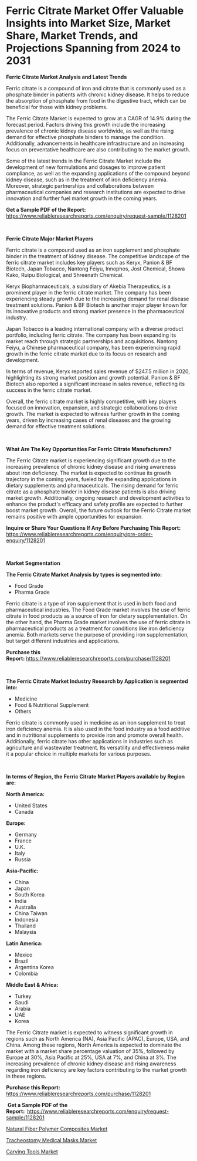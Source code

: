 <p><h1>Ferric Citrate Market Offer Valuable Insights into Market Size, Market Share, Market Trends, and Projections Spanning from 2024 to 2031</h1></p><p><strong>Ferric Citrate Market Analysis and Latest Trends</strong></p>
<p><p>Ferric citrate is a compound of iron and citrate that is commonly used as a phosphate binder in patients with chronic kidney disease. It helps to reduce the absorption of phosphate from food in the digestive tract, which can be beneficial for those with kidney problems.</p><p>The Ferric Citrate Market is expected to grow at a CAGR of 14.9% during the forecast period. Factors driving this growth include the increasing prevalence of chronic kidney disease worldwide, as well as the rising demand for effective phosphate binders to manage the condition. Additionally, advancements in healthcare infrastructure and an increasing focus on preventative healthcare are also contributing to the market growth.</p><p>Some of the latest trends in the Ferric Citrate Market include the development of new formulations and dosages to improve patient compliance, as well as the expanding applications of the compound beyond kidney disease, such as in the treatment of iron deficiency anemia. Moreover, strategic partnerships and collaborations between pharmaceutical companies and research institutions are expected to drive innovation and further fuel market growth in the coming years.</p></p>
<p><strong>Get a Sample PDF of the Report:&nbsp;</strong> <a href="https://www.reliableresearchreports.com/enquiry/request-sample/1128201">https://www.reliableresearchreports.com/enquiry/request-sample/1128201</a></p>
<p>&nbsp;</p>
<p><strong>Ferric Citrate Major Market Players</strong></p>
<p><p>Ferric citrate is a compound used as an iron supplement and phosphate binder in the treatment of kidney disease. The competitive landscape of the ferric citrate market includes key players such as Keryx, Panion & BF Biotech, Japan Tobacco, Nantong Feiyu, Innophos, Jost Chemical, Showa Kako, Ruipu Biological, and Shreenath Chemical.</p><p>Keryx Biopharmaceuticals, a subsidiary of Akebia Therapeutics, is a prominent player in the ferric citrate market. The company has been experiencing steady growth due to the increasing demand for renal disease treatment solutions. Panion & BF Biotech is another major player known for its innovative products and strong market presence in the pharmaceutical industry.</p><p>Japan Tobacco is a leading international company with a diverse product portfolio, including ferric citrate. The company has been expanding its market reach through strategic partnerships and acquisitions. Nantong Feiyu, a Chinese pharmaceutical company, has been experiencing rapid growth in the ferric citrate market due to its focus on research and development.</p><p>In terms of revenue, Keryx reported sales revenue of $247.5 million in 2020, highlighting its strong market position and growth potential. Panion & BF Biotech also reported a significant increase in sales revenue, reflecting its success in the ferric citrate market.</p><p>Overall, the ferric citrate market is highly competitive, with key players focused on innovation, expansion, and strategic collaborations to drive growth. The market is expected to witness further growth in the coming years, driven by increasing cases of renal diseases and the growing demand for effective treatment solutions.</p></p>
<p>&nbsp;</p>
<p><strong>What Are The Key Opportunities For Ferric Citrate Manufacturers?</strong></p>
<p><p>The Ferric Citrate market is experiencing significant growth due to the increasing prevalence of chronic kidney disease and rising awareness about iron deficiency. The market is expected to continue its growth trajectory in the coming years, fueled by the expanding applications in dietary supplements and pharmaceuticals. The rising demand for ferric citrate as a phosphate binder in kidney disease patients is also driving market growth. Additionally, ongoing research and development activities to enhance the product's efficacy and safety profile are expected to further boost market growth. Overall, the future outlook for the Ferric Citrate market remains positive with ample opportunities for expansion.</p></p>
<p><strong>Inquire or Share Your Questions If Any Before Purchasing This Report:</strong> <a href="https://www.reliableresearchreports.com/enquiry/pre-order-enquiry/1128201">https://www.reliableresearchreports.com/enquiry/pre-order-enquiry/1128201</a></p>
<p>&nbsp;</p>
<p><strong>Market Segmentation</strong></p>
<p><strong>The Ferric Citrate Market Analysis by types is segmented into:</strong></p>
<p><ul><li>Food Grade</li><li>Pharma Grade</li></ul></p>
<p><p>Ferric citrate is a type of iron supplement that is used in both food and pharmaceutical industries. The Food Grade market involves the use of ferric citrate in food products as a source of iron for dietary supplementation. On the other hand, the Pharma Grade market involves the use of ferric citrate in pharmaceutical products as a treatment for conditions like iron deficiency anemia. Both markets serve the purpose of providing iron supplementation, but target different industries and applications.</p></p>
<p><strong>Purchase this Report:&nbsp;</strong><a href="https://www.reliableresearchreports.com/purchase/1128201">https://www.reliableresearchreports.com/purchase/1128201</a></p>
<p>&nbsp;</p>
<p><strong>The Ferric Citrate Market Industry Research by Application is segmented into:</strong></p>
<p><ul><li>Medicine</li><li>Food & Nutritional Supplement</li><li>Others</li></ul></p>
<p><p>Ferric citrate is commonly used in medicine as an iron supplement to treat iron deficiency anemia. It is also used in the food industry as a food additive and in nutritional supplements to provide iron and promote overall health. Additionally, ferric citrate has other applications in industries such as agriculture and wastewater treatment. Its versatility and effectiveness make it a popular choice in multiple markets for various purposes.</p></p>
<p>&nbsp;</p>
<p><strong>In terms of Region, the Ferric Citrate Market Players available by Region are:</strong></p>
<p>
    <p> <strong> North America: </strong>
        <ul>
            <li>United States</li>
            <li>Canada</li>
        </ul>
        </p> 
    <p> <strong> Europe: </strong>
        <ul>
            <li>Germany</li>
            <li>France</li>
            <li>U.K.</li>
            <li>Italy</li>
            <li>Russia</li>
        </ul>
        </p> 
    <p> <strong> Asia-Pacific: </strong>
        <ul>
            <li>China</li>
            <li>Japan</li>
            <li>South Korea</li>
            <li>India</li>
            <li>Australia</li>
            <li>China Taiwan</li>
            <li>Indonesia</li>
            <li>Thailand</li>
            <li>Malaysia</li>
        </ul>
        </p> 
    <p> <strong> Latin America: </strong>
        <ul>
            <li>Mexico</li>
            <li>Brazil</li>
            <li>Argentina Korea</li>
            <li>Colombia</li>
        </ul>
        </p> 
    <p> <strong> Middle East & Africa: </strong>
        <ul>
            <li>Turkey</li>
            <li>Saudi</li>
            <li>Arabia</li>
            <li>UAE</li>
            <li>Korea</li>
        </ul>
    </p>
    </p>
<p><p>The Ferric Citrate market is expected to witness significant growth in regions such as North America (NA), Asia Pacific (APAC), Europe, USA, and China. Among these regions, North America is expected to dominate the market with a market share percentage valuation of 35%, followed by Europe at 30%, Asia Pacific at 25%, USA at 7%, and China at 3%. The increasing prevalence of chronic kidney disease and rising awareness regarding iron deficiency are key factors contributing to the market growth in these regions.</p></p>
<p><strong>Purchase this Report: </strong><a href="https://www.reliableresearchreports.com/purchase/1128201">https://www.reliableresearchreports.com/purchase/1128201</a></p>
<p>&nbsp;<strong>Get a Sample PDF of the Report:&nbsp;&nbsp;</strong><a href="https://www.reliableresearchreports.com/enquiry/request-sample/1128201">https://www.reliableresearchreports.com/enquiry/request-sample/1128201</a></p>
<p><strong></strong></p>
<p><p><a href="https://view.publitas.com/reportprime-1/natural-fiber-polymer-composites-market-growth-market-trends-covid-19-impact-and-forecasts-for-period-from-2023-2030/">Natural Fiber Polymer Composites Market</a></p><p><a href="https://view.publitas.com/reportprime-1/tracheostomy-medical-masks-market-analysis-examines-its-scope-on-growth-opportunities-and-forecasted-trends-spanning-from-2023-to-2030/">Tracheostomy Medical Masks Market</a></p><p><a href="https://view.publitas.com/reportprime-1/carving-tools-market-offers-provide-insightful-data-for-the-time-period-from-2023-to-2030-and-also-provide-analysis-based-on-application-type-and-region/">Carving Tools Market</a></p></p>